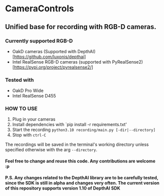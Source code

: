 # CameraControls

## Unified base for recording with RGB-D cameras.

### Currently supported RGB-D
- OakD cameras (Supported with DepthAI)[https://github.com/luxonis/depthai]
- Intel RealSense RGB-D cameras (supported with PyRealSense2)[https://pypi.org/project/pyrealsense2/]

### Tested with
- OakD Pro Wide
- Intel RealSense D455

### HOW TO USE

1. Plug in your cameras
2. Install dependencies with `pip install -r requirements.txt'
3. Start the recording `python3.10 recording/main.py [-dir|--directory]`
4. Stop with `ctrl-C`

The recordings will be saved in the terminal's working directory unless specified otherwise with the arg `--directory`.


#### Feel free to change and reuse this code. Any contributions are welcome :p 

#### P.S. Any changes related to the DepthAI library are to be carefully tested, since the SDK is still in alpha and changes very often. The current version of this repository supports version 1.10 of DepthAI SDK
